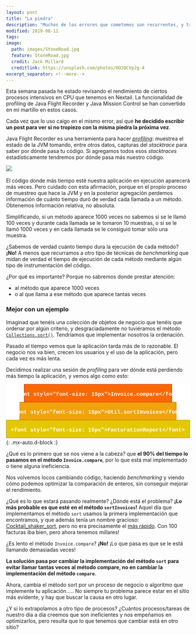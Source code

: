 ```yaml
---
layout: post
title: "La piedra"
description: "Muchos de los errores que cometemos son recurrentes, y tropezamos continuamente con la misma piedra. En este post explica uno en el que caigo mucho cuando hago profiling."
modified: 2019-08-11
tags:
image:
  path: images/StoneRoad.jpg
  feature: StoneRoad.jpg
  credit: Jack Millard
  creditlink: https://unsplash.com/photos/OOJQCVpJg-4
excerpt_separator: <!--more-->
---
```


Esta semana pasada he estado revisando el rendimiento de ciertos procesos intensivos en CPU que tenemos en Nextail. La funcionalidad de profiling de Java Flight Recorder y Java Mission Control se han convertido en mi martillo en estos casos.

Cada vez que lo uso caigo en el mismo error, así que **he decidido escribir un post para ver si no tropiezo con la misma piedra la próxima vez**.

<!--more-->

Java Flight Recorder es una herramienta para hacer [_profiling_](http://www.jerolba.com/flamegraph-madridjug/#/10): muestrea el estado de la JVM tomando, entre otros datos, capturas del _stacktrace_ para saber por dónde pasa tu código. Si agregamos todos esos _stacktraces_ estadísticamente tendremos por dónde pasa más nuestro código.

<img src="http://www.jerolba.com/flamegraph-madridjug/images/MinStackExplain.svg"/>

El código donde más tiempo esté nuestra aplicación en ejecución aparecerá más veces. Pero cuidado con esta afirmación, porque en el propio proceso de muestreo que hace la JVM y en la posterior agregación perdemos información de cuánto tiempo duró de verdad cada llamada a un método. Obtenemos información relativa, no absoluta.

Simplificando, si un método aparece 1000 veces no sabemos si se le llamó 100 veces y durante cada llamada se le tomaron 10 muestras, o si se le llamó 1000 veces y en cada llamada se le consiguió tomar sólo una muestra.

¿Sabemos de verdad cuánto tiempo dura la ejecución de cada método? **¡No!** A menos que recurramos a otro tipo de técnicas de _benchmarking_ que midan de verdad el tiempo de ejecución de cada método mediante algún tipo de instrumentación del código.

¿Por qué es importante? Porque no sabremos donde prestar atención:

- al método que aparece 1000 veces
- o al que llama a ese método que aparece tantas veces

### Mejor con un ejemplo

Imaginad que tenéis una colección de objetos de negocio que tenéis que ordenar por algún criterio, y desgraciadamente no tuviéramos el método [`Collections.sort()`](https://docs.oracle.com/en/java/javase/11/docs/api/java.base/java/util/Collections.html#sort(java.util.List)). Tendríamos que implementar nosotros la ordenación.

Pasado el tiempo vemos que la aplicación tarda más de lo razonable. El negocio nos va bien, crecen los usuarios y el uso de la aplicación, pero cada vez es más lenta.

Decidimos realizar una sesión de _profiling_ para ver dónde está perdiendo más tiempo la aplicación, y vemos algo como esto:

![stack profile](/images/SortProfile.svg){: .mx-auto.d-block :}

¿Qué es lo primero que se nos viene a la cabeza? que **el 90% del tiempo lo pasamos en el método `Invoice.compare`**, por lo que está mal implementado o tiene alguna ineficiencia.

Nos volvemos locos cambiando código, haciendo _benchmarking_ y viendo cómo podemos optimizar la comparación de enteros, sin conseguir mejorar el rendimiento.

¿Qué es lo que estará pasando realmente? ¿Dónde está el problema? **¡Lo más probable es que esté en el método `sortInvoices`!** Aquel día que implementamos el método `sort` usamos la primera implementación que encontramos, y que además tenía un nombre gracioso: [Cocktail_shaker_sort](https://en.wikipedia.org/wiki/Cocktail_shaker_sort), pero no era precisamente el [más rápido](https://www.youtube.com/watch?v=BeoCbJPuvSE). Con 100 facturas iba bien, pero ahora tenemos millares!

¿Es lento el método `Invoice.compare`? **¡No!** ¡Lo que pasa es que se le está llamando demasiadas veces!

**La solución pasa por cambiar la implementación del método `sort` para evitar llamar tantas veces al método compare, no en cambiar la implementación del método `compare`**.

Ahora, cambia el método sort por un proceso de negocio o algoritmo que implemente tu aplicación..... No siempre tu problema parece estar en el sitio más evidente, y hay que buscar la causa en otro lugar.

¿Y si lo extrapolamos a otro tipo de procesos? ¿Cuántos procesos/tareas de nuestro día a día creemos que son ineficientes y nos empeñamos en optimizarlos, pero resulta que lo que tenemos que cambiar está en otro sitio?
